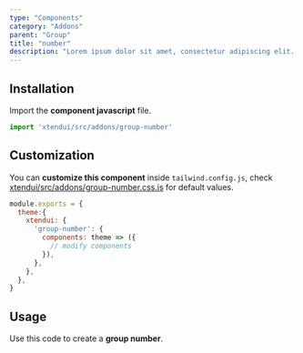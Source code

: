 ```yaml
---
type: "Components"
category: "Addons"
parent: "Group"
title: "number"
description: "Lorem ipsum dolor sit amet, consectetur adipiscing elit. Nunc tempus laoreet leo sit amet iaculis."
---
```


## Installation

Import the **component javascript** file.

```jsx
import 'xtendui/src/addons/group-number'
```

## Customization

You can **customize this component** inside `tailwind.config.js`, check [xtendui/src/addons/group-number.css.js](https://github.com/minimit/xtendui/blob/master/src/addons/group-number.css.js) for default values.

```jsx
module.exports = {
  theme:{
    xtendui: {
      'group-number': {
        components: theme => ({
          // modify components
        }),
      },
    },
  },
}
```

## Usage

Use this code to create a **group number**.

<demo>
  <demovanilla src="vanilla/components/addons/group-number">
  </demovanilla>
</demo>

